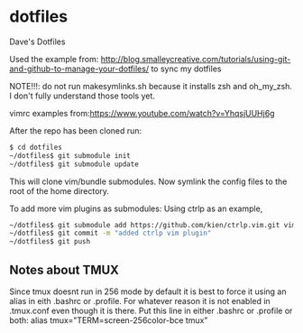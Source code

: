 dotfiles
========

Dave's Dotfiles


Used the example from: http://blog.smalleycreative.com/tutorials/using-git-and-github-to-manage-your-dotfiles/
to sync my dotfiles

NOTE!!!: do not run makesymlinks.sh because it installs zsh and oh_my_zsh. I don't fully understand those tools yet.

vimrc examples from:https://www.youtube.com/watch?v=YhqsjUUHj6g

After the repo has been cloned run:
```bash
$ cd dotfiles
~/dotfiles$ git submodule init
~/dotfiles$ git submodule update
```
This will clone vim/bundle submodules.
Now symlink the config files to the root of the home directory.


To add more vim plugins as submodules:
Using ctrlp as an example,
```bash
~/dotfiles$ git submodule add https://github.com/kien/ctrlp.vim.git vim/bundle/ctrlp.vim
~/dotfiles$ git commit -m "added ctrlp vim plugin"
~/dotfiles$ git push
```


## Notes about TMUX
Since tmux doesnt run in 256 mode by default it is best to force it using an alias in eith .bashrc or .profile.
For whatever reason it is not enabled in .tmux.conf even though it is there.
Put this line in either .bashrc or .profile or both:
alias tmux="TERM=screen-256color-bce tmux"
